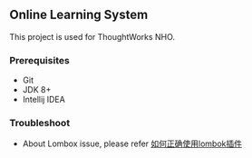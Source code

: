 ## Online Learning System

This project is used for ThoughtWorks NHO.

### Prerequisites
- Git
- JDK 8+
- Intellij IDEA


### Troubleshoot

- About Lombox issue, please refer [如何正确使用lombok插件](http://sjyuan.cc/troubleshoots/intellij#%E5%A6%82%E4%BD%95%E6%AD%A3%E7%A1%AE%E4%BD%BF%E7%94%A8lombok%E6%8F%92%E4%BB%B6)





